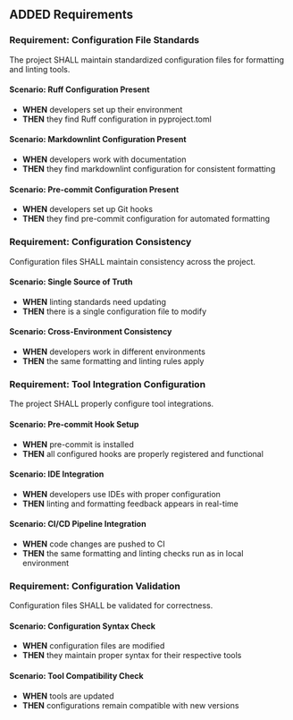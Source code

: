 ## ADDED Requirements

### Requirement: Configuration File Standards

The project SHALL maintain standardized configuration files for formatting and linting tools.

#### Scenario: Ruff Configuration Present

- **WHEN** developers set up their environment
- **THEN** they find Ruff configuration in pyproject.toml

#### Scenario: Markdownlint Configuration Present

- **WHEN** developers work with documentation
- **THEN** they find markdownlint configuration for consistent formatting

#### Scenario: Pre-commit Configuration Present

- **WHEN** developers set up Git hooks
- **THEN** they find pre-commit configuration for automated formatting

### Requirement: Configuration Consistency

Configuration files SHALL maintain consistency across the project.

#### Scenario: Single Source of Truth

- **WHEN** linting standards need updating
- **THEN** there is a single configuration file to modify

#### Scenario: Cross-Environment Consistency

- **WHEN** developers work in different environments
- **THEN** the same formatting and linting rules apply

### Requirement: Tool Integration Configuration

The project SHALL properly configure tool integrations.

#### Scenario: Pre-commit Hook Setup

- **WHEN** pre-commit is installed
- **THEN** all configured hooks are properly registered and functional

#### Scenario: IDE Integration

- **WHEN** developers use IDEs with proper configuration
- **THEN** linting and formatting feedback appears in real-time

#### Scenario: CI/CD Pipeline Integration

- **WHEN** code changes are pushed to CI
- **THEN** the same formatting and linting checks run as in local environment

### Requirement: Configuration Validation

Configuration files SHALL be validated for correctness.

#### Scenario: Configuration Syntax Check

- **WHEN** configuration files are modified
- **THEN** they maintain proper syntax for their respective tools

#### Scenario: Tool Compatibility Check

- **WHEN** tools are updated
- **THEN** configurations remain compatible with new versions
